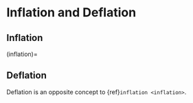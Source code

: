 # Inflation and Deflation

## Inflation
(inflation)=

## Deflation
Deflation is an opposite concept to {ref}`inflation <inflation>`.